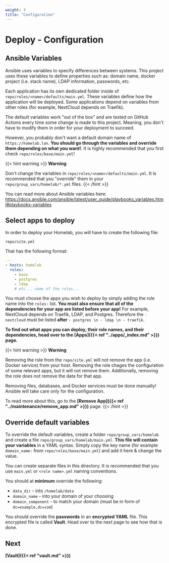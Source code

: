 ```yaml
---
weight: 3
title: "Configuration"
---
```


# Deploy - Configuration

## Ansible Variables

Ansible uses variables to specify differences between systems. This project uses these variables to define properties such as: domain name, docker project (i.e. stack name), LDAP information, passwords, etc.

Each application has its own dedicated folder inside of `repo/roles/<name>/defaults/main.yml`. These variables define how the application will be deployed. Some applications depend on variables from other roles (for example, NextCloud depends on Traefik).

The default variables work "out of the box" and are tested on GitHub Actions every time some change is made to this project. Meaning, you don't have to modify them in order for your deployment to succeed.

However, you probably don't want a default domain name of `https://homelab.lan`. **You should go through the variables and override them depending on what you want!**. It is highly recommended that you first check `repo/roles/base/main.yml`!

{{< hint warning >}}
**Warning**  

Don't change the variables in `repo/roles/<name>/defaults/main.yml`. It is recommended that you "override" them in your `repo/group_vars/homelab/*.yml` files.
{{< /hint >}}

You can read more about Ansible variables here: https://docs.ansible.com/ansible/latest/user_guide/playbooks_variables.html#playbooks-variables

## Select apps to deploy

In order to deploy your Homelab, you will have to create the following file:

```
repo/site.yml
```

That has the following format:

```yml
---
- hosts: homelab
  roles:
    - base
    - postgres
    - ldap
    # etc... name of the roles...

```

You must choose the apps you wish to deploy by simply adding the role name into the `roles:` list. **You must also ensure that all of the dependencies for your app are listed before your app!** For example, NextCloud depends on Traefik, LDAP, and Postgres. Therefore the `- nextcloud` must be listed **after** `- postgres \n - ldap \n - traefik`. 

**To find out what apps you can deploy, their role names, and their dependencies, head over to the [Apps]({{< ref "../apps/_index.md" >}}) page.**

{{< hint warning >}}
**Warning**  

Removing the role from the `repo/site.yml` will not remove the app (i.e. Docker service) from your host. Removing the role chages the configuration of some relevant apps, but it will not remove them. Additionally, removing the role does not remove the data for that app.

Removing files, databases, and Docker services must be done manually! Ansible will take care only for the configuration.

To read more about this, go to the **[Remove App]({{< ref "../maintenance/remove_app.md" >}})** page.
{{< /hint >}}

## Override default variables

To override the default variables, create a folder `repo/group_vars/homelab` and create a file `repo/group_vars/homelab/main.yml`. **This file will contain your variables** in a YAML syntax. Simply copy the key name (for example `domain_name:` from `repo/roles/base/main.yml`) and add it here & change the value.

You can create separate files in this directory. It is recommended that you use `main.yml` or `<role name>.yml` naming conventions.

You should at **minimum** override the following:

* `data_dir` - into `/homelab/data`
* `domain_name` - into your domain of your choosing
* `domain_component` - to match your domain (must be in form of `dc=example,dc=com`)


You should override the **passwords** in an **encrypted YAML** file. This encrypted file is called **Vault**. Head over to the next page to see how that is done.

## Next

**[Vault]({{< ref "vault.md" >}})**
